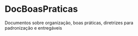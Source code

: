 DocBoasPraticas
===============

Documentos sobre organização, boas práticas, diretrizes para padronização e entregáveis
